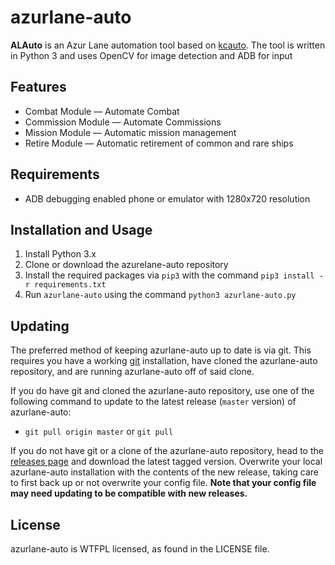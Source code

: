 # azurlane-auto
**ALAuto** is an Azur Lane automation tool based on [kcauto](https://github.com/mrmin123/kcauto/). The tool is written in Python 3 and uses OpenCV for image detection and ADB for input

## Features
* Combat Module &mdash; Automate Combat
* Commission Module &mdash; Automate Commissions
* Mission Module &mdash; Automatic mission management
* Retire Module &mdash; Automatic retirement of common and rare ships

## Requirements
* ADB debugging enabled phone or emulator with 1280x720 resolution

## Installation and Usage
1. Install Python 3.x
2. Clone or download the azurelane-auto repository
3. Install the required packages via `pip3` with the command `pip3 install -r requirements.txt`
4. Run `azurlane-auto` using the command `python3 azurlane-auto.py`

## Updating

The preferred method of keeping azurlane-auto up to date is via git. This requires you have a working [git](https://git-scm.com/) installation, have cloned the azurlane-auto repository, and are running azurlane-auto off of said clone.

If you do have git and cloned the azurlane-auto repository, use one of the following command to update to the latest release (`master` version) of azurlane-auto:

* `git pull origin master` or `git pull`

If you do not have git or a clone of the azurlane-auto repository, head to the [releases page](https://github.com/perryhuynh/azurlane-auto/releases) and download the latest tagged version. Overwrite your local azurlane-auto installation with the contents of the new release, taking care to first back up or not overwrite your config file. **Note that your config file may need updating to be compatible with new releases.**

## License
azurlane-auto is WTFPL licensed, as found in the LICENSE file.